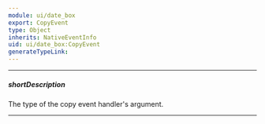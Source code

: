 ```yaml
---
module: ui/date_box
export: CopyEvent
type: Object
inherits: NativeEventInfo
uid: ui/date_box:CopyEvent
generateTypeLink: 
---
```

---
##### shortDescription
The type of the copy event handler's argument.

---
<!-- Description goes here -->